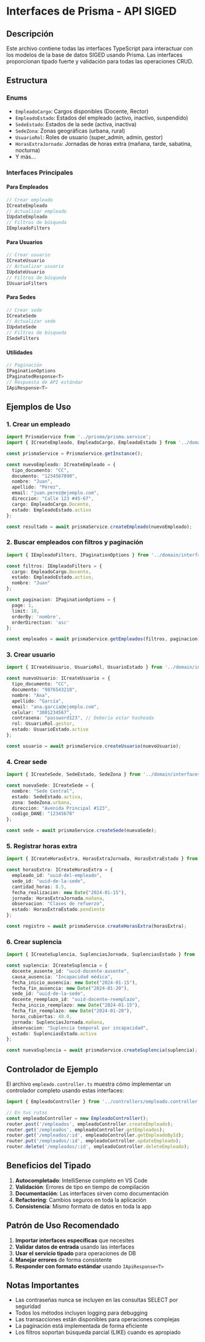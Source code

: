 # Interfaces de Prisma - API SIGED

## Descripción

Este archivo contiene todas las interfaces TypeScript para interactuar con los modelos de la base de datos SIGED usando Prisma. Las interfaces proporcionan tipado fuerte y validación para todas las operaciones CRUD.

## Estructura

### Enums
- `EmpleadoCargo`: Cargos disponibles (Docente, Rector)
- `EmpleadoEstado`: Estados del empleado (activo, inactivo, suspendido)
- `SedeEstado`: Estados de la sede (activa, inactiva)
- `SedeZona`: Zonas geográficas (urbana, rural)
- `UsuarioRol`: Roles de usuario (super_admin, admin, gestor)
- `HorasExtraJornada`: Jornadas de horas extra (mañana, tarde, sabatina, nocturna)
- Y más...

### Interfaces Principales

#### Para Empleados
```typescript
// Crear empleado
ICreateEmpleado
// Actualizar empleado
IUpdateEmpleado
// Filtros de búsqueda
IEmpleadoFilters
```

#### Para Usuarios
```typescript
// Crear usuario
ICreateUsuario
// Actualizar usuario
IUpdateUsuario
// Filtros de búsqueda
IUsuarioFilters
```

#### Para Sedes
```typescript
// Crear sede
ICreateSede
// Actualizar sede
IUpdateSede
// Filtros de búsqueda
ISedeFilters
```

#### Utilidades
```typescript
// Paginación
IPaginationOptions
IPaginatedResponse<T>
// Respuesta de API estándar
IApiResponse<T>
```

## Ejemplos de Uso

### 1. Crear un empleado

```typescript
import PrismaService from '../prisma/prisma.service';
import { ICreateEmpleado, EmpleadoCargo, EmpleadoEstado } from '../domain/interfaces';

const prismaService = PrismaService.getInstance();

const nuevoEmpleado: ICreateEmpleado = {
  tipo_documento: "CC",
  documento: "1234567890",
  nombre: "Juan",
  apellido: "Pérez",
  email: "juan.perez@ejemplo.com",
  direccion: "Calle 123 #45-67",
  cargo: EmpleadoCargo.Docente,
  estado: EmpleadoEstado.activo
};

const resultado = await prismaService.createEmpleado(nuevoEmpleado);
```

### 2. Buscar empleados con filtros y paginación

```typescript
import { IEmpleadoFilters, IPaginationOptions } from '../domain/interfaces';

const filtros: IEmpleadoFilters = {
  cargo: EmpleadoCargo.Docente,
  estado: EmpleadoEstado.activo,
  nombre: "Juan"
};

const paginacion: IPaginationOptions = {
  page: 1,
  limit: 10,
  orderBy: 'nombre',
  orderDirection: 'asc'
};

const empleados = await prismaService.getEmpleados(filtros, paginacion);
```

### 3. Crear usuario

```typescript
import { ICreateUsuario, UsuarioRol, UsuarioEstado } from '../domain/interfaces';

const nuevoUsuario: ICreateUsuario = {
  tipo_documento: "CC",
  documento: "9876543210",
  nombre: "Ana",
  apellido: "García",
  email: "ana.garcia@ejemplo.com",
  celular: "3001234567",
  contrasena: "password123", // Debería estar hasheada
  rol: UsuarioRol.gestor,
  estado: UsuarioEstado.activo
};

const usuario = await prismaService.createUsuario(nuevoUsuario);
```

### 4. Crear sede

```typescript
import { ICreateSede, SedeEstado, SedeZona } from '../domain/interfaces';

const nuevaSede: ICreateSede = {
  nombre: "Sede Central",
  estado: SedeEstado.activa,
  zona: SedeZona.urbana,
  direccion: "Avenida Principal #123",
  codigo_DANE: "12345678"
};

const sede = await prismaService.createSede(nuevaSede);
```

### 5. Registrar horas extra

```typescript
import { ICreateHorasExtra, HorasExtraJornada, HorasExtraEstado } from '../domain/interfaces';

const horasExtra: ICreateHorasExtra = {
  empleado_id: "uuid-del-empleado",
  sede_id: "uuid-de-la-sede",
  cantidad_horas: 8.5,
  fecha_realizacion: new Date("2024-01-15"),
  jornada: HorasExtraJornada.mañana,
  observacion: "Clases de refuerzo",
  estado: HorasExtraEstado.pendiente
};

const registro = await prismaService.createHorasExtra(horasExtra);
```

### 6. Crear suplencia

```typescript
import { ICreateSuplencia, SuplenciasJornada, SuplenciasEstado } from '../domain/interfaces';

const suplencia: ICreateSuplencia = {
  docente_ausente_id: "uuid-docente-ausente",
  causa_ausencia: "Incapacidad médica",
  fecha_inicio_ausencia: new Date("2024-01-15"),
  fecha_fin_ausencia: new Date("2024-01-20"),
  sede_id: "uuid-de-la-sede",
  docente_reemplazo_id: "uuid-docente-reemplazo",
  fecha_inicio_reemplazo: new Date("2024-01-15"),
  fecha_fin_reemplazo: new Date("2024-01-20"),
  horas_cubiertas: 40.0,
  jornada: SuplenciasJornada.mañana,
  observacion: "Suplencia temporal por incapacidad",
  estado: SuplenciasEstado.activa
};

const nuevaSuplencia = await prismaService.createSuplencia(suplencia);
```

## Controlador de Ejemplo

El archivo `empleado.controller.ts` muestra cómo implementar un controlador completo usando estas interfaces:

```typescript
import { EmpleadoController } from '../controllers/empleado.controller';

// En tus rutas
const empleadoController = new EmpleadoController();
router.post('/empleados', empleadoController.createEmpleado);
router.get('/empleados', empleadoController.getEmpleados);
router.get('/empleados/:id', empleadoController.getEmpleadoById);
router.put('/empleados/:id', empleadoController.updateEmpleado);
router.delete('/empleados/:id', empleadoController.deleteEmpleado);
```

## Beneficios del Tipado

1. **Autocompletado**: IntelliSense completo en VS Code
2. **Validación**: Errores de tipo en tiempo de compilación
3. **Documentación**: Las interfaces sirven como documentación
4. **Refactoring**: Cambios seguros en toda la aplicación
5. **Consistencia**: Mismo formato de datos en toda la app

## Patrón de Uso Recomendado

1. **Importar interfaces específicas** que necesites
2. **Validar datos de entrada** usando las interfaces
3. **Usar el servicio tipado** para operaciones de DB
4. **Manejar errores** de forma consistente
5. **Responder con formato estándar** usando `IApiResponse<T>`

## Notas Importantes

- Las contraseñas nunca se incluyen en las consultas SELECT por seguridad
- Todos los métodos incluyen logging para debugging
- Las transacciones están disponibles para operaciones complejas
- La paginación está implementada de forma eficiente
- Los filtros soportan búsqueda parcial (LIKE) cuando es apropiado